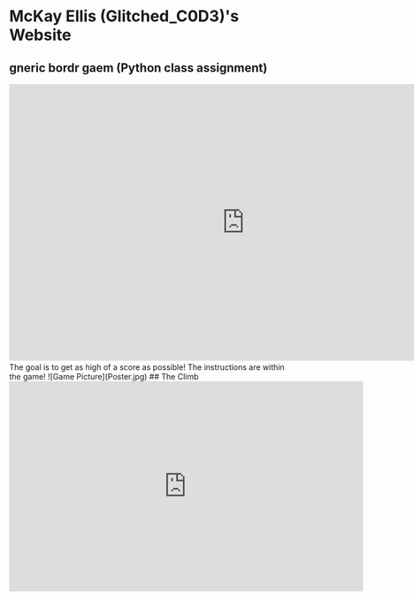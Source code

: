 # McKay Ellis (Glitched_C0D3)'s Website
## gneric bordr gaem (Python class assignment)
<iframe width="850" height="500" src="https://codehs.com/sandbox/mckayellis/gneric-bordr-gaem-1/embed/?display_mode=displayOnly&read_only=True&show_file_tree=False" frameborder="0" allowfullscreen class="video-iframe"></iframe>
The goal is to get as high of a score as possible! The instructions are within the game!
![Game Picture](Poster.jpg)
## The Climb
<iframe frameborder="0" src="https://itch.io/embed-upload/11116656?color=1b1b1b" allowfullscreen="" width="640" height="380"><a href="https://glitched-c0d3.itch.io/the-climb">Play The Climb on itch.io</a></iframe>
